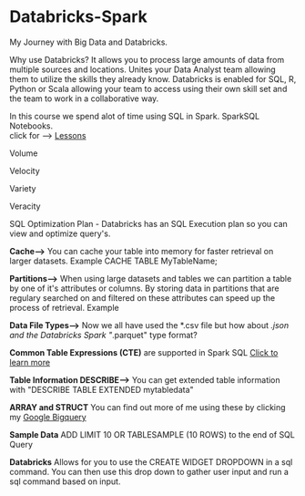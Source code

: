 # Databricks-Spark
My Journey with Big Data and Databricks.  

Why use Databricks? It allows you to process large amounts of data from multiple sources and locations.  Unites your Data Analyst team allowing them to utilize the skills they already know.  Databricks is enabled for SQL, R, Python or Scala allowing your team to access using their own skill set and the team to work in a collaborative way.  

In this course we spend alot of time using SQL in Spark.  SparkSQL Notebooks.  
click for --> [Lessons](https://files.training.databricks.com/courses/moocs/SQLDA/Lessons.dbc)


Volume

Velocity

Variety

Veracity

SQL Optimization Plan - Databricks has an SQL Execution plan so you can view and optimize query's.  

**Cache-->** You can cache your table into memory for faster retrieval on larger datasets.  Example CACHE TABLE MyTableName;

**Partitions-->** When using large datasets and tables we can partition a table by one of it's attributes or columns.  By storing data in partitions that are regulary searched on and filtered on these attributes can speed up the process of retrieval.  Example 

**Data File Types-->** Now we all have used the *.csv file but how about *.json and the Databricks Spark "*.parquet" type format?

**Common Table Expressions (CTE)** are supported in Spark SQL [Click to learn more](https://github.com/michaelmaxi/BigQuerySQL)

**Table Information DESCRIBE-->** You can get extended table information with "DESCRIBE TABLE EXTENDED mytabledata"

**ARRAY and STRUCT** You can find out more of me using these by clicking my [Google Bigquery](https://github.com/michaelmaxi/BigQuerySQL)

**Sample Data** ADD LIMIT 10 OR TABLESAMPLE (10 ROWS) to the end of SQL Query

**Databricks** Allows for you to use the CREATE WIDGET DROPDOWN in a sql command.  You can then use this drop down to gather user input and run a sql command based on input.

